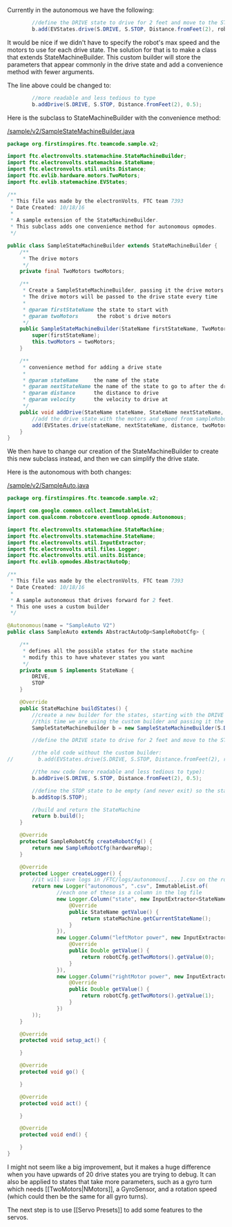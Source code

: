 Currently in the autonomous we have the following:

```java
        //define the DRIVE state to drive for 2 feet and move to the STOP state
        b.add(EVStates.drive(S.DRIVE, S.STOP, Distance.fromFeet(2), robotCfg.getTwoMotors(), 0.5));
```

It would be nice if we didn't have to specify the robot's max speed and the motors to use for each drive state.
The solution for that is to make a class that extends StateMachineBuilder. This custom builder will store the parameters that appear commonly in the drive state and add a convenience method with fewer arguments.

The line above could be changed to:

```java
        //more readable and less tedious to type
        b.addDrive(S.DRIVE, S.STOP, Distance.fromFeet(2), 0.5);
```

Here is the subclass to StateMachineBuilder with the convenience method:

[/sample/v2/SampleStateMachineBuilder.java](https://github.com/FTC7393/EVLib/blob/master/sample/v2/SampleStateMachineBuilder.java)
```java
package org.firstinspires.ftc.teamcode.sample.v2;

import ftc.electronvolts.statemachine.StateMachineBuilder;
import ftc.electronvolts.statemachine.StateName;
import ftc.electronvolts.util.units.Distance;
import ftc.evlib.hardware.motors.TwoMotors;
import ftc.evlib.statemachine.EVStates;

/**
 * This file was made by the electronVolts, FTC team 7393
 * Date Created: 10/18/16
 *
 * A sample extension of the StateMachineBuilder.
 * This subclass adds one convenience method for autonomous opmodes.
 */

public class SampleStateMachineBuilder extends StateMachineBuilder {
    /**
     * The drive motors
     */
    private final TwoMotors twoMotors;

    /**
     * Create a SampleStateMachineBuilder, passing it the drive motors
     * The drive motors will be passed to the drive state every time
     *
     * @param firstStateName the state to start with
     * @param twoMotors      the robot's drive motors
     */
    public SampleStateMachineBuilder(StateName firstStateName, TwoMotors twoMotors) {
        super(firstStateName);
        this.twoMotors = twoMotors;
    }

    /**
     * convenience method for adding a drive state
     *
     * @param stateName     the name of the state
     * @param nextStateName the name of the state to go to after the drive is complete
     * @param distance      the distance to drive
     * @param velocity      the velocity to drive at
     */
    public void addDrive(StateName stateName, StateName nextStateName, Distance distance, double velocity) {
        //add the drive state with the motors and speed from sampleRobotCfg
        add(EVStates.drive(stateName, nextStateName, distance, twoMotors, velocity));
    }
}
```

We then have to change our creation of the StateMachineBuilder to create this new subclass instead, and then we can simplify the drive state.

Here is the autonomous with both changes:

[/sample/v2/SampleAuto.java](https://github.com/FTC7393/EVLib/blob/master/sample/v2/SampleAuto.java)
```java
package org.firstinspires.ftc.teamcode.sample.v2;

import com.google.common.collect.ImmutableList;
import com.qualcomm.robotcore.eventloop.opmode.Autonomous;

import ftc.electronvolts.statemachine.StateMachine;
import ftc.electronvolts.statemachine.StateName;
import ftc.electronvolts.util.InputExtractor;
import ftc.electronvolts.util.files.Logger;
import ftc.electronvolts.util.units.Distance;
import ftc.evlib.opmodes.AbstractAutoOp;

/**
 * This file was made by the electronVolts, FTC team 7393
 * Date Created: 10/18/16
 *
 * A sample autonomous that drives forward for 2 feet.
 * This one uses a custom builder
 */

@Autonomous(name = "SampleAuto V2")
public class SampleAuto extends AbstractAutoOp<SampleRobotCfg> {

    /**
     * defines all the possible states for the state machine
     * modify this to have whatever states you want
     */
    private enum S implements StateName {
        DRIVE,
        STOP
    }

    @Override
    public StateMachine buildStates() {
        //create a new builder for the states, starting with the DRIVE state
        //this time we are using the custom builder and passing it the drive motors from the robotCfg
        SampleStateMachineBuilder b = new SampleStateMachineBuilder(S.DRIVE, robotCfg.getTwoMotors());

        //define the DRIVE state to drive for 2 feet and move to the STOP state

        //the old code without the custom builder:
//        b.add(EVStates.drive(S.DRIVE, S.STOP, Distance.fromFeet(2), robotCfg.getTwoMotors(), 0.5));

        //the new code (more readable and less tedious to type):
        b.addDrive(S.DRIVE, S.STOP, Distance.fromFeet(2), 0.5);

        //define the STOP state to be empty (and never exit) so the state machine will stop
        b.addStop(S.STOP);

        //build and return the StateMachine
        return b.build();
    }

    @Override
    protected SampleRobotCfg createRobotCfg() {
        return new SampleRobotCfg(hardwareMap);
    }

    @Override
    protected Logger createLogger() {
        //it will save logs in /FTC/logs/autonomous[....].csv on the robot controller phone
        return new Logger("autonomous", ".csv", ImmutableList.of(
                //each one of these is a column in the log file
                new Logger.Column("state", new InputExtractor<StateName>() {
                    @Override
                    public StateName getValue() {
                        return stateMachine.getCurrentStateName();
                    }
                }),
                new Logger.Column("leftMotor power", new InputExtractor<Double>() {
                    @Override
                    public Double getValue() {
                        return robotCfg.getTwoMotors().getValue(0);
                    }
                }),
                new Logger.Column("rightMotor power", new InputExtractor<Double>() {
                    @Override
                    public Double getValue() {
                        return robotCfg.getTwoMotors().getValue(1);
                    }
                })
        ));
    }

    @Override
    protected void setup_act() {

    }

    @Override
    protected void go() {

    }

    @Override
    protected void act() {

    }

    @Override
    protected void end() {

    }
}
```

I might not seem like a big improvement, but it makes a huge difference when you have upwards of 20 drive states you are trying to debug. It can also be applied to states that take more parameters, such as a gyro turn which needs [[TwoMotors|NMotors]], a GyroSensor, and a rotation speed (which could then be the same for all gyro turns).

The next step is to use [[Servo Presets]] to add some features to the servos.